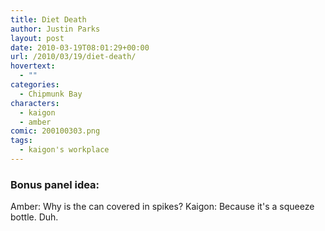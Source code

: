 ```yaml
---
title: Diet Death
author: Justin Parks
layout: post
date: 2010-03-19T08:01:29+00:00
url: /2010/03/19/diet-death/
hovertext:
  - ""
categories:
  - Chipmunk Bay
characters:
  - kaigon
  - amber
comic: 200100303.png 
tags:
  - kaigon's workplace
---
```

### Bonus panel idea:
Amber: Why is the can covered in spikes? 
Kaigon: Because it's a squeeze bottle. Duh.